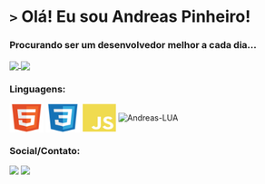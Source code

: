 # ` > ` Olá! Eu sou Andreas Pinheiro!
### Procurando ser um desenvolvedor melhor a cada dia...
<a href="https://github-readme-stats.vercel.app/api?username=Andreas-Pinheiro">
  <img height=170 align="center" src="https://github-readme-stats.vercel.app/api?username=Andreas-Pinheiro&rank_icon=github&theme=dracula" />
</a>
<a href="https://github.com/Andreas-Pinheiro/convoychat">
  <img height=170 align="center" src="https://github-readme-stats.vercel.app/api/top-langs?username=Andreas-Pinheiro&layout=compact&langs_count=8&card_width=100&theme=dracula" />
</a>

  ### Linguagens:
<div>
  <img align="center" alt="Andreas-HTML" height="50" width="60" src="https://raw.githubusercontent.com/devicons/devicon/master/icons/html5/html5-original.svg">
  <img align="center" alt="Andreas-CSS" height="50" width="60" src="https://raw.githubusercontent.com/devicons/devicon/master/icons/css3/css3-original.svg">
  <img align="center" alt="Andreas-JS" height="50" width="60" src="https://raw.githubusercontent.com/devicons/devicon/master/icons/javascript/javascript-plain.svg">
  <img align="center" alt="Andreas-LUA" height="50" width="60" src="https://cdn.jsdelivr.net/gh/devicons/devicon/icons/lua/lua-original.svg">
</div>

  ### Social/Contato:
<div>
  <a href="https://www.linkedin.com/in/andreas-pinheiro-a97424264/" target="_blank"><img src="https://img.shields.io/badge/-LinkedIn-%230077B5?style=for-the-badge&logo=linkedin&logoColor=white" target="_blank"></a>
  <a href ="mailto:andreaspinheirocontato@gmail.com"><img src="https://img.shields.io/badge/-Gmail-%23333?style=for-the-badge&logo=gmail&logoColor=white" target="_blank"></a>
</div>
